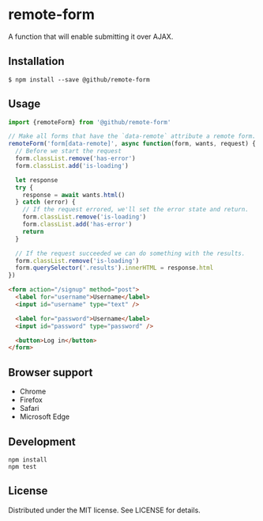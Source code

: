# remote-form

A function that will enable submitting it over AJAX.

## Installation

```
$ npm install --save @github/remote-form
```

## Usage

```js
import {remoteForm} from '@github/remote-form'

// Make all forms that have the `data-remote` attribute a remote form.
remoteForm('form[data-remote]', async function(form, wants, request) {
  // Before we start the request
  form.classList.remove('has-error')
  form.classList.add('is-loading')

  let response
  try {
    response = await wants.html()
  } catch (error) {
    // If the request errored, we'll set the error state and return.
    form.classList.remove('is-loading')
    form.classList.add('has-error')
    return
  }

  // If the request succeeded we can do something with the results.
  form.classList.remove('is-loading')
  form.querySelector('.results').innerHTML = response.html
})
```

```html
<form action="/signup" method="post">
  <label for="username">Username</label>
  <input id="username" type="text" />

  <label for="password">Username</label>
  <input id="password" type="password" />

  <button>Log in</button>
</form>
```

## Browser support

- Chrome
- Firefox
- Safari
- Microsoft Edge

## Development

```
npm install
npm test
```

## License

Distributed under the MIT license. See LICENSE for details.
